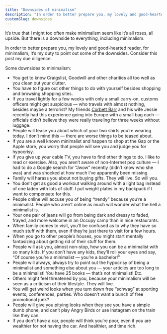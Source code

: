 ```yaml
---
title: "Downsides of minimalism"
description: "In order to better prepare you, my lovely and good-hearted reader, for minimalism, it’s my duty to point out some of the downsides."
customSlug: downsides
---
```



It’s true that I might too often make minimalism seem like it’s all roses, all upside. But there is a downside to everything, including minimalism.

In order to better prepare you, my lovely and good-hearted reader, for minimalism, it’s my duty to point out some of the downsides. Consider this post my due diligence.

Some downsides to minimalism:

*   You get to know Craigslist, Goodwill and other charities all too well as you clean out your clutter.
*   You have to figure out other things to do with yourself besides shopping and browsing shopping sites.
*   If you travel lightly for a few weeks with only a small carry-on, customs officers might get suspicious — who travels with almost nothing, besides maybe a terrorist? My friends [Corbett Barr](http://fizzle.co/) and his wife Jessie recently had this experience going into Europe with a small bag each — officials didn’t believe they were really traveling for three weeks without luggage.
*   People will tease you about which of your two shirts you’re wearing today. I don’t mind this — there are worse things to be teased about.
*   If you are a well known minimalist and happen to shop at the Gap or the Apple store, you worry that people will see you and judge you for hypocrisy.
*   If you give up your cable TV, you have to find other things to do. I like to read or exercise. Also, you aren’t aware of non-Internet pop culture — I had to do a Google search for “Jwow” recently (didn’t know who she was) and was shocked at how much I’ve apparently been missing.
*   Family will harass you about not buying gifts. They will live. So will you.
*   You don’t get as good a workout walking around with a light bag instead of one laden with lots of stuff. I put weight plates in my backpack if I want to compensate for this.
*   People online will accuse you of being “trendy” because you’re a minimalist. People who aren’t online as much will wonder what the hell a minimalist is.
*   Your one pair of jeans will go from being dark and dressy to faded, frayed, and more welcome in an Occupy camp than in nice restaurants.
*   When family comes to visit, you’ll be confused as to why they have so much stuff with them, even if they’re just there to visit for a few hours.
*   When you go to other people’s houses, you might start mentally fantasizing about getting rid of their stuff for them.
*   People will ask you, almost non-stop, how you can be a minimalist with so many kids. If you don’t have any kids, they’ll roll your eyes and say, “Of course you’re a minimalist — you’re a bachelor!”
*   People will always, always try to point out the hypocrisy of being a minimalist and something else about you — your articles are too long to be a minimalist! You have 25 books — that’s not minimalist! Etc.
*   Others might feel threatened by you, because your minimalism will be seen as a criticism of their lifestyle. They will live.
*   You will get weird looks when you turn down free “schwag” at sporting events, conferences, parties. Who doesn’t want a bunch of free promotional junk?
*   People will give you pitying looks when they see you have a simple dumb phone, and can’t play Angry Birds or use Instagram on the train like they can.
*   If you don’t have a car, people will think you’re poor, even if you are wealthier for not having the car. And healthier, and time rich.